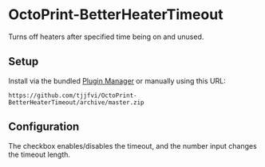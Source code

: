 # OctoPrint-BetterHeaterTimeout

Turns off heaters after specified time being on and unused.

## Setup

Install via the bundled [Plugin Manager](https://github.com/foosel/OctoPrint/wiki/Plugin:-Plugin-Manager)
or manually using this URL:

    https://github.com/tjjfvi/OctoPrint-BetterHeaterTimeout/archive/master.zip

## Configuration

The checkbox enables/disables the timeout, and the number input changes the timeout length.
